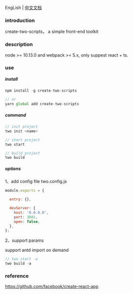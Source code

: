 EngLish | [中文文档](./README-zh.md)

### introduction

create-two-scripts， a simple front-end toolkit

### description

node >= 10.13.0 and webpack >= 5.x, only suppest react + ts.

### use

##### install

```js
npm install -g create-two-scripts

// or
yarn global add create-two-scripts
```

##### command

```js
// init project
two init <name>

// start project
two start

// build project
two build
```

##### options

1、add config file two.config.js

```js
module.exports = {

  entry: {},

  devServer: {
    host: '0.0.0.0',
    port: 3001,
    open: false,
  },
};
```

2、support params

support antd import on demand

```js
// two start -a
two build -a
```

### reference

https://github.com/facebook/create-react-app